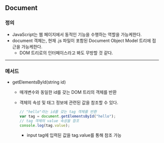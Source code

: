 ## Document

### 정의

- JavaScript는 웹 페이지에서 동적인 기능을 수행하는 역할을 가능케한다. 
- document 객체는, 현재 .js 파일이 포함된 Document Object Model 트리에 접근을 가능케한다. 
  - DOM 트리로의 인터페이스라고 봐도 무방할 것 같다. 

---

### 메서드

- getElementsById(string id)

  - 매개변수와 동일한 id를 갖는 DOM 트리의 객체를 반환

  - 객체의 속성 및 태그 정보에 관련된 값을 참조할 수 있다. 

    ```javascript
    // "hello"라는 id를 갖는 tag 객체를 반환
    var tag = document.getElementsById("hello");
    // tag 객체의 value 속성을 참조
    console.log(tag.value);
    ```

    - input tag에 입력된 값을 tag.value를 통해 참조 가능